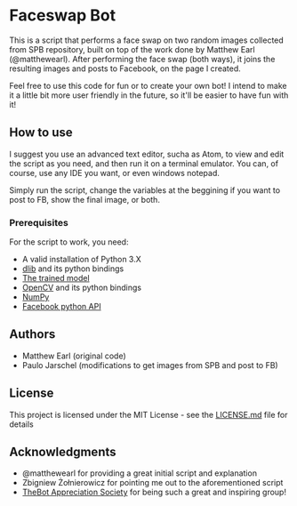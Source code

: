  # Faceswap Bot

This is a script that performs a face swap on two random images collected from SPB repository, built on top of the work done by Matthew Earl (@matthewearl).
After performing the face swap (both ways), it joins the resulting images and posts to Facebook, on the page I created.

Feel free to use this code for fun or to create your own bot! I intend to make it a little bit more user friendly in the future, so it'll be easier to have fun with it!

## How to use

I suggest you use an advanced text editor, sucha as Atom, to view and edit the script as you need, and then run it on a terminal emulator. You can, of course, use any IDE you want, or even windows notepad.

Simply run the script, change the variables at the beggining if you want to post to FB, show the final image, or both.

### Prerequisites

For the script to work, you need:
* A valid installation of Python 3.X
* [dlib](https://pypi.org/project/dlib/) and its python bindings
* [The trained model](https://sourceforge.net/projects/dclib/postdownload)
* [OpenCV](https://opencv.org) and its python bindings
* [NumPy](http://www.numpy.org/)
* [Facebook python API](https://facebook-sdk.readthedocs.io/en/latest/install.html)



## Authors

* Matthew Earl (original code)
* Paulo Jarschel (modifications to get images from SPB and post to FB)

## License

This project is licensed under the MIT License - see the [LICENSE.md](LICENSE.md) file for details

## Acknowledgments

* @matthewearl for providing a great initial script and explanation
* Zbigniew Żołnierowicz for pointing me out to the aforementioned script
* [TheBot Appreciation Society](https://www.facebook.com/groups/botappreciationsociety/) for being such a great and inspiring group!


